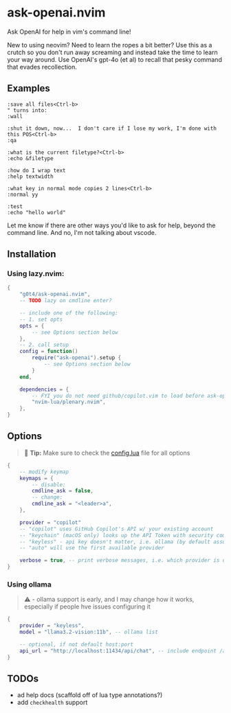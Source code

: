 # ask-openai.nvim

Ask OpenAI for help in vim's command line!

New to using neovim? Need to learn the ropes a bit better? Use this as a crutch so you don't run away screaming and instead take the time to learn your way around. Use OpenAI's gpt-4o (et al) to recall that pesky command that evades recollection.

## Examples

```vim
:save all files<Ctrl-b>
" turns into:
:wall

:shut it down, now...  I don't care if I lose my work, I'm done with this POS<Ctrl-b>
:qa

:what is the current filetype?<Ctrl-b>
:echo &filetype

:how do I wrap text
:help textwidth

:what key in normal mode copies 2 lines<Ctrl-b>
:normal yy

:test
:echo "hello world"

```

Let me know if there are other ways you'd like to ask for help, beyond the command line. And no, I'm not talking about vscode.

## Installation

### Using lazy.nvim:

```lua
{
    "g0t4/ask-openai.nvim",
    -- TODO lazy on cmdline enter?

    -- include one of the following:
    -- 1. set opts
    opts = {
        -- see Options section below
    },
    -- 2. call setup
    config = function()
        require("ask-openai").setup {
            -- see Options section below
        }
    end,

    dependencies = {
        -- FYI you do not need github/copilot.vim to load before ask-openai, just need to authenticate (one time) w/ copilot.vim/lua before using the copilot provider here
        "nvim-lua/plenary.nvim",
    },
}
```

## Options

> 📌 **Tip:** Make sure to check the [config.lua](lua/ask-openai/config.lua) file for all options

```lua
{
    -- modify keymap
    keymaps = {
        -- disable:
        cmdline_ask = false,
        -- change:
        cmdline_ask = "<leader>a",
    },

    provider = "copilot"
    -- "copilot" uses GitHub Copilot's API w/ your existing account
    -- "keychain" (macOS only) looks up the API Token with security command
    -- "keyless" - api key doesn't matter, i.e. ollama (by default assumes ollama's API endpoint)
    -- "auto" will use the first available provider

    verbose = true, -- print verbose messages, i.e. which provider is used on first ask
}
```

### Using ollama

> ⚠️ - ollama support is early, and I may change how it works, especially if people hve issues configuring it

```lua
{
    provider = "keyless",
    model = "llama3.2-vision:11b", -- ollama list

    -- optional, if not default host:port
    api_url = "http://localhost:11434/api/chat", -- include endpoint /api/chat b/c keyless can be any openai compatible endpoint
}
```

## TODOs

-   ad help docs (scaffold off of lua type annotations?)
-   add `checkhealth` support
